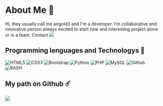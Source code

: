 # About Me 👋
Hi, they usually call me airgold3 and I'm a developer. I'm collaborative and innovative person always excited to start new and interesting project alone or in a team.
<span>
 Contact
<a href="https://discord.com/login">
<img src="https://img.shields.io/badge/<Airgold3 7708>-7289da?style=for-the-badge&logo=discord&logoColor=white"/>
    </a>

## Programming lenguages and Technologys 🚀
![HTML5](https://img.shields.io/badge/HTML5-E34F26?style=for-the-badge&logo=html5&logoColor=white)
![CSS3](https://img.shields.io/badge/CSS3-1572B6?style=for-the-badge&logo=css3&logoColor=white)
![Bootstrap](https://img.shields.io/badge/Bootstrap-563D7C?style=for-the-badge&logo=bootstrap&logoColor=white)
![Python](https://img.shields.io/badge/Python-306998?style=for-the-badge&logo=python&logoColor=FFFF00)
![PHP](https://img.shields.io/badge/PHP-484c89?style=for-the-badge&logo=php&logoColor=white&logoColor=black)
![MySQL](https://img.shields.io/badge/-MySQL-orange?style=for-the-badge&logo=mysql&logoColor=000)
![Github](https://img.shields.io/badge/-GITHUB-black?style=for-the-badge&logo=Github&logoColor=fff)
![BASH](https://img.shields.io/badge/Bash%20-%23121011.svg?style=for-the-badge&logo=gnu-bash&logoColor=lime)
<!--![JavaScript](https://img.shields.io/badge/JavaScript-FFFF00?style=for-the-badge&logo=javascript&logoColor=black)-->
## My path on Github ☄️
![](https://github-readme-stats.vercel.app/api?username=Airgold3&show_icons=true&bg_color=34,111,000&title_color=fff&text_color=fff)

<!--START_SECTION:waka-->
<!--END_SECTION:waka-->
